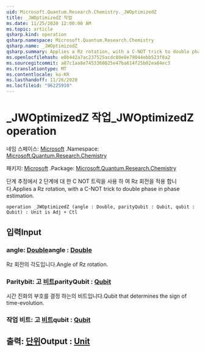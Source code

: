 ```yaml
---
uid: Microsoft.Quantum.Research.Chemistry._JWOptimizedZ
title: _JWOptimizedZ 작업
ms.date: 11/25/2020 12:00:00 AM
ms.topic: article
qsharp.kind: operation
qsharp.namespace: Microsoft.Quantum.Research.Chemistry
qsharp.name: _JWOptimizedZ
qsharp.summary: Applies a Rz rotation, with a C-NOT trick to double phase in phase estimation.
ms.openlocfilehash: e0b442a7ac237525acdc80e8e79044ebb523f8a2
ms.sourcegitcommit: a87c1aa8e7453360025e47ba614f25b02ea84ec3
ms.translationtype: MT
ms.contentlocale: ko-KR
ms.lasthandoff: 11/26/2020
ms.locfileid: "96225910"
---
```

# <a name="_jwoptimizedz-operation"></a><span data-ttu-id="cc66e-102">_JWOptimizedZ 작업</span><span class="sxs-lookup"><span data-stu-id="cc66e-102">_JWOptimizedZ operation</span></span>

<span data-ttu-id="cc66e-103">네임 스페이스: [Microsoft](xref:Microsoft.Quantum.Research.Chemistry) .</span><span class="sxs-lookup"><span data-stu-id="cc66e-103">Namespace: [Microsoft.Quantum.Research.Chemistry](xref:Microsoft.Quantum.Research.Chemistry)</span></span>

<span data-ttu-id="cc66e-104">패키지: [Microsoft](https://nuget.org/packages/Microsoft.Quantum.Research.Chemistry) .</span><span class="sxs-lookup"><span data-stu-id="cc66e-104">Package: [Microsoft.Quantum.Research.Chemistry](https://nuget.org/packages/Microsoft.Quantum.Research.Chemistry)</span></span>


<span data-ttu-id="cc66e-105">단계 추정에서 2 단계에 대 한 C NOT 트릭을 사용 하 여 Rz 회전을 적용 합니다.</span><span class="sxs-lookup"><span data-stu-id="cc66e-105">Applies a Rz rotation, with a C-NOT trick to double phase in phase estimation.</span></span>

```qsharp
operation _JWOptimizedZ (angle : Double, parityQubit : Qubit, qubit : Qubit) : Unit is Adj + Ctl
```


## <a name="input"></a><span data-ttu-id="cc66e-106">입력</span><span class="sxs-lookup"><span data-stu-id="cc66e-106">Input</span></span>

### <a name="angle--double"></a><span data-ttu-id="cc66e-107">angle: [Double](xref:microsoft.quantum.lang-ref.double)</span><span class="sxs-lookup"><span data-stu-id="cc66e-107">angle : [Double](xref:microsoft.quantum.lang-ref.double)</span></span>

<span data-ttu-id="cc66e-108">Rz 회전의 각도입니다.</span><span class="sxs-lookup"><span data-stu-id="cc66e-108">Angle of Rz rotation.</span></span>


### <a name="parityqubit--qubit"></a><span data-ttu-id="cc66e-109">Paritybit: 고 [비트](xref:microsoft.quantum.lang-ref.qubit)</span><span class="sxs-lookup"><span data-stu-id="cc66e-109">parityQubit : [Qubit](xref:microsoft.quantum.lang-ref.qubit)</span></span>

<span data-ttu-id="cc66e-110">시간 진화의 부호를 결정 하는의 비트입니다.</span><span class="sxs-lookup"><span data-stu-id="cc66e-110">Qubit that determines the sign of time-evolution.</span></span>


### <a name="qubit--qubit"></a><span data-ttu-id="cc66e-111">작업 비트: 고 [비트](xref:microsoft.quantum.lang-ref.qubit)</span><span class="sxs-lookup"><span data-stu-id="cc66e-111">qubit : [Qubit](xref:microsoft.quantum.lang-ref.qubit)</span></span>





## <a name="output--unit"></a><span data-ttu-id="cc66e-112">출력: [단위](xref:microsoft.quantum.lang-ref.unit)</span><span class="sxs-lookup"><span data-stu-id="cc66e-112">Output : [Unit](xref:microsoft.quantum.lang-ref.unit)</span></span>

